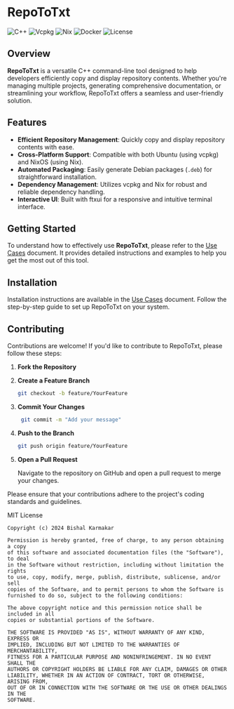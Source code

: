 # RepoToTxt

![C++](https://img.shields.io/badge/C%2B%2B-17-blue.svg)
![Vcpkg](https://img.shields.io/badge/vcpkg-Enabled-green.svg)
![Nix](https://img.shields.io/badge/Nix-Enabled-orange.svg)
![Docker](https://img.shields.io/badge/Docker-Enabled-blue.svg)
![License](https://img.shields.io/badge/License-MIT-yellow.svg)

## Overview

**RepoToTxt** is a versatile C++ command-line tool designed to help developers efficiently copy and display repository contents. Whether you're managing multiple projects, generating comprehensive documentation, or streamlining your workflow, RepoToTxt offers a seamless and user-friendly solution.

## Features

- **Efficient Repository Management**: Quickly copy and display repository contents with ease.
- **Cross-Platform Support**: Compatible with both Ubuntu (using vcpkg) and NixOS (using Nix).
- **Automated Packaging**: Easily generate Debian packages (`.deb`) for straightforward installation.
- **Dependency Management**: Utilizes vcpkg and Nix for robust and reliable dependency handling.
- **Interactive UI**: Built with ftxui for a responsive and intuitive terminal interface.

## Getting Started

To understand how to effectively use **RepoToTxt**, please refer to the [Use Cases](./USECASE.md) document. It provides detailed instructions and examples to help you get the most out of this tool.

## Installation

Installation instructions are available in the [Use Cases](./USECASE.md) document. Follow the step-by-step guide to set up RepoToTxt on your system.

## Contributing

Contributions are welcome! If you'd like to contribute to RepoToTxt, please follow these steps:

1. **Fork the Repository**

2. **Create a Feature Branch**

   ```bash
   git checkout -b feature/YourFeature
   ```
3. **Commit Your Changes**

   ```bash
    git commit -m "Add your message"
   ```

4. **Push to the Branch**

    ```bash
    git push origin feature/YourFeature
    ```

5. **Open a Pull Request**

    Navigate to the repository on GitHub and open a pull request to merge your changes.

Please ensure that your contributions adhere to the project's coding standards and guidelines.

MIT License
```
Copyright (c) 2024 Bishal Karmakar

Permission is hereby granted, free of charge, to any person obtaining a copy
of this software and associated documentation files (the "Software"), to deal
in the Software without restriction, including without limitation the rights
to use, copy, modify, merge, publish, distribute, sublicense, and/or sell
copies of the Software, and to permit persons to whom the Software is
furnished to do so, subject to the following conditions:

The above copyright notice and this permission notice shall be included in all
copies or substantial portions of the Software.

THE SOFTWARE IS PROVIDED "AS IS", WITHOUT WARRANTY OF ANY KIND, EXPRESS OR
IMPLIED, INCLUDING BUT NOT LIMITED TO THE WARRANTIES OF MERCHANTABILITY,
FITNESS FOR A PARTICULAR PURPOSE AND NONINFRINGEMENT. IN NO EVENT SHALL THE
AUTHORS OR COPYRIGHT HOLDERS BE LIABLE FOR ANY CLAIM, DAMAGES OR OTHER
LIABILITY, WHETHER IN AN ACTION OF CONTRACT, TORT OR OTHERWISE, ARISING FROM,
OUT OF OR IN CONNECTION WITH THE SOFTWARE OR THE USE OR OTHER DEALINGS IN THE
SOFTWARE.
```

